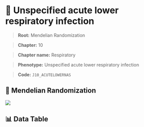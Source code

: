 # 🧪 Unspecified acute lower respiratory infection

> **Root:** Mendelian Randomization

> **Chapter:** 10  

> **Chapter name:** Respiratory

> **Phenotype:** Unspecified acute lower respiratory infection  

> **Code:** `J10_ACUTELOWERNAS`

## 🧬 Mendelian Randomization  

<img src="/MR/Figures/Forward/J10_ACUTELOWERNAS.png"/>

## 📊 Data Table

<CsvTableMRF src="/MR/Data/Forward/J10_ACUTELOWERNAS.csv"/>
